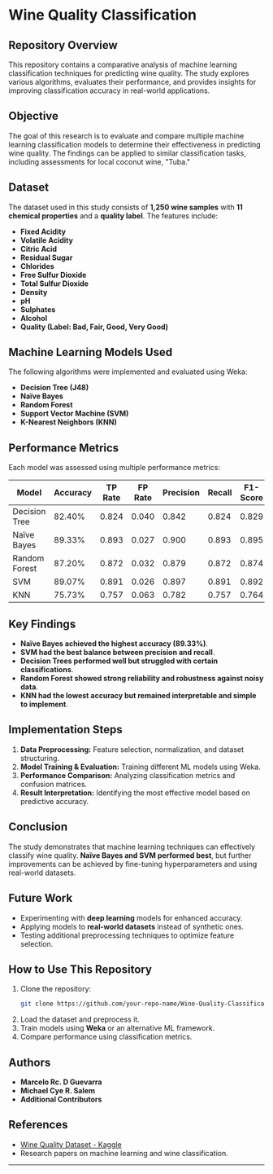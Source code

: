 # Wine Quality Classification

## Repository Overview
This repository contains a comparative analysis of machine learning classification techniques for predicting wine quality. The study explores various algorithms, evaluates their performance, and provides insights for improving classification accuracy in real-world applications.

## Objective
The goal of this research is to evaluate and compare multiple machine learning classification models to determine their effectiveness in predicting wine quality. The findings can be applied to similar classification tasks, including assessments for local coconut wine, "Tuba."

## Dataset
The dataset used in this study consists of **1,250 wine samples** with **11 chemical properties** and a **quality label**. The features include:
- **Fixed Acidity**
- **Volatile Acidity**
- **Citric Acid**
- **Residual Sugar**
- **Chlorides**
- **Free Sulfur Dioxide**
- **Total Sulfur Dioxide**
- **Density**
- **pH**
- **Sulphates**
- **Alcohol**
- **Quality (Label: Bad, Fair, Good, Very Good)**

## Machine Learning Models Used
The following algorithms were implemented and evaluated using Weka:
- **Decision Tree (J48)**
- **Naïve Bayes**
- **Random Forest**
- **Support Vector Machine (SVM)**
- **K-Nearest Neighbors (KNN)**

## Performance Metrics
Each model was assessed using multiple performance metrics:

| Model            | Accuracy | TP Rate | FP Rate | Precision | Recall | F1-Score | MAE   | RMSE  |
|-----------------|----------|---------|---------|-----------|--------|----------|-------|-------|
| Decision Tree   | 82.40%   | 0.824   | 0.040   | 0.842     | 0.824  | 0.829    | 0.0792 | 0.2517 |
| Naïve Bayes    | 89.33%   | 0.893   | 0.027   | 0.900     | 0.893  | 0.895    | 0.0554 | 0.1743 |
| Random Forest  | 87.20%   | 0.872   | 0.032   | 0.879     | 0.872  | 0.874    | 0.0973 | 0.1993 |
| SVM            | 89.07%   | 0.891   | 0.026   | 0.897     | 0.891  | 0.892    | 0.2444 | 0.3231 |
| KNN            | 75.73%   | 0.757   | 0.063   | 0.782     | 0.757  | 0.764    | 0.0983 | 0.3107 |

## Key Findings
- **Naïve Bayes achieved the highest accuracy (89.33%)**.
- **SVM had the best balance between precision and recall**.
- **Decision Trees performed well but struggled with certain classifications**.
- **Random Forest showed strong reliability and robustness against noisy data**.
- **KNN had the lowest accuracy but remained interpretable and simple to implement**.

## Implementation Steps
1. **Data Preprocessing:** Feature selection, normalization, and dataset structuring.
2. **Model Training & Evaluation:** Training different ML models using Weka.
3. **Performance Comparison:** Analyzing classification metrics and confusion matrices.
4. **Result Interpretation:** Identifying the most effective model based on predictive accuracy.

## Conclusion
The study demonstrates that machine learning techniques can effectively classify wine quality. **Naïve Bayes and SVM performed best**, but further improvements can be achieved by fine-tuning hyperparameters and using real-world datasets.

## Future Work
- Experimenting with **deep learning** models for enhanced accuracy.
- Applying models to **real-world datasets** instead of synthetic ones.
- Testing additional preprocessing techniques to optimize feature selection.

## How to Use This Repository
1. Clone the repository:
   ```bash
   git clone https://github.com/your-repo-name/Wine-Quality-Classification.git
   ```
2. Load the dataset and preprocess it.
3. Train models using **Weka** or an alternative ML framework.
4. Compare performance using classification metrics.

## Authors
- **Marcelo Rc. D Guevarra**
- **Michael Cye R. Salem**
- **Additional Contributors**

## References
- [Wine Quality Dataset - Kaggle](https://www.kaggle.com/datasets/yasserh/wine-quality-dataset)
- Research papers on machine learning and wine classification.

---
